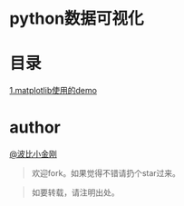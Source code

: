 # python数据可视化


# 目录

<a href="./demo1/README.mdown">1.matplotlib使用的demo</a><br/>


# author
<a href="https://github.com/cbbfcd">@波比小金刚</a>

>欢迎fork。如果觉得不错请扔个star过来。

> 如要转载，请注明出处。